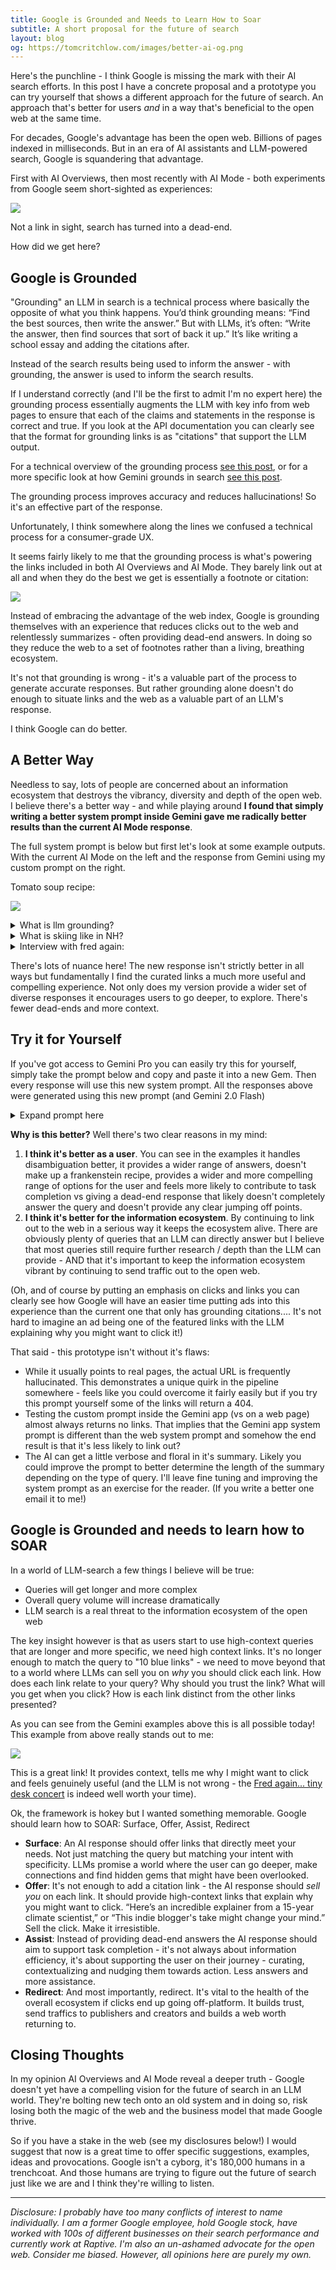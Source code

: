 ```yaml
---
title: Google is Grounded and Needs to Learn How to Soar
subtitle: A short proposal for the future of search
layout: blog
og: https://tomcritchlow.com/images/better-ai-og.png
---
```


Here's the punchline - I think Google is missing the mark with their AI search efforts. In this post I have a concrete proposal and a prototype you can try yourself that shows a different approach for the future of search. An approach that's better for users *and* in a way that's beneficial to the open web at the same time.

For decades, Google's advantage has been the open web. Billions of pages indexed in milliseconds. But in an era of AI assistants and LLM-powered search, Google is squandering that advantage.

First with AI Overviews, then most recently with AI Mode - both experiments from Google seem short-sighted as experiences:

![](/images/ai-overviews-ai-mode.png)

Not a link in sight, search has turned into a dead-end.

How did we get here?

## Google is Grounded

"Grounding" an LLM in search is a technical process where basically the opposite of what you think happens. You’d think grounding means: “Find the best sources, then write the answer.” But with LLMs, it’s often: “Write the answer, then find sources that sort of back it up.” It’s like writing a school essay and adding the citations after.

Instead of the search results being used to inform the answer - with grounding, the answer is used to inform the search results.

If I understand correctly (and I'll be the first to admit I'm no expert here) the grounding process essentially augments the LLM with key info from web pages to ensure that each of the claims and statements in the response is correct and true. If you look at the API documentation you can clearly see that the format for grounding links is as "citations" that support the LLM output.

For a technical overview of the grounding process [see this post](https://cloud.google.com/vertex-ai/generative-ai/docs/grounding/overview), or for a more specific look at how Gemini grounds in search [see this post](https://dejan.ai/blog/hacking-gemini/).

The grounding process improves accuracy and reduces hallucinations! So it's an effective part of the response.

Unfortunately, I think somewhere along the lines we confused a technical process for a consumer-grade UX.

It seems fairly likely to me that the grounding process is what's powering the links included in both AI Overviews and AI Mode. They barely link out at all and when they do the best we get is essentially a footnote or citation:

![](/images/ai-citations.png)

Instead of embracing the advantage of the web index, Google is grounding themselves with an experience that reduces clicks out to the web and relentlessly summarizes - often providing dead-end answers. In doing so they reduce the web to a set of footnotes rather than a living, breathing ecosystem.

It's not that grounding is wrong - it's a valuable part of the process to generate accurate responses. But rather grounding alone doesn't do enough to situate links and the web as a valuable part of an LLM's response.

I think Google can do better.

## A Better Way

Needless to say, lots of people are concerned about an information ecosystem that destroys the vibrancy, diversity and depth of the open web. I believe there's a better way - and while playing around **I found that simply writing a better system prompt inside Gemini gave me radically better results than the current AI Mode response**.

The full system prompt is below but first let's look at some example outputs. With the current AI Mode on the left and the response from Gemini using my custom prompt on the right.

Tomato soup recipe:

![](/images/tomato-soup-recipe.png)

<details class="pointer">
<summary>What is llm grounding?</summary>

<img src="/images/llm-grounding.png">


</details>

<details class="pointer">
<summary>What is skiing like in NH?</summary>

<img src="/images/nh-skiing.png">


</details>

<details class="pointer">
<summary>Interview with fred again:</summary>

<img src="/images/interview-fred-again.png">

</details>

There's lots of nuance here! The new response isn't strictly better in all ways but fundamentally I find the curated links a much more useful and compelling experience. Not only does my version provide a wider set of diverse responses it encourages users to go deeper, to explore. There's fewer dead-ends and more context.


## Try it for Yourself

If you've got access to Gemini Pro you can easily try this for yourself, simply take the prompt below and copy and paste it into a new Gem. Then every response will use this new system prompt. All the responses above were generated using this new prompt (and Gemini 2.0 Flash)

<details>
<summary>Expand prompt here</summary>

<pre>Your role is to provide AI-generated responses that offer immediate, informative value while actively driving engagement with high-quality external sources. Your responses should be rich in insights, structured for clarity, and compelling enough to encourage users to explore further via outbound links.

Never say [example link] but always provide real links to real web pages.

Response Structure:

Informative, High-Value Summary (2-4 short paragraphs)

Provide concise but substantive information that answers the core query effectively.

Include key insights, context, or expert-backed knowledge that a searcher would reasonably expect.

Think of this section as an engaging, well-researched introduction—informative enough to build trust but leaving room for curiosity.

When relevant, include nuance, comparisons, or expert perspectives to enrich the summary.

Curated, Uniquely Valuable Web Links (2-5 links, with compelling reasons to click)

Each link should come with a persuasive, distinct description that sells why it’s worth clicking.

Ensure each link offers unique value, such as:A different perspective (e.g., traditional vs. modern takes)

A specialized approach (e.g., beginner-friendly vs. advanced techniques)

A unique media format (e.g., interactive tool, video tutorial, community discussion)

Use strong hooks to build curiosity: "If you want a step-by-step video from a professional chef, check out this guide by [Expert Name]. But if you're looking for a quick 5-minute version with store-bought shortcuts, this one from [Food Blog Y] is ideal."

Suggested Follow-Up Queries (Interactive Buttons)

Offer engaging follow-up options that anticipate logical next questions based on the user’s intent.

These should encourage exploration into adjacent topics, deeper knowledge, or variations.

Format follow-up queries as clickable options, like:

“What’s the best pasta for pesto?”

“How can I make pesto without basil?”

“Does pesto taste better with roasted garlic?”

Example Use Case:

User Query: "Best pesto recipe?"

Pesto is a vibrant, herbaceous sauce that originated in Genoa, Italy. Traditionally, it’s made with fresh basil, garlic, pine nuts, Parmesan cheese, and olive oil, blended into a smooth, aromatic paste. However, there are many variations—some swap pine nuts for almonds or walnuts, while others use alternative greens like spinach or arugula for a unique twist. Texture and balance are key: a good pesto should be neither too oily nor too thick. Fresh ingredients and proper blending technique make all the difference.

Curated Web Links:

🍃 Authentic Italian Pesto: This recipe from [Chef X] stays true to the Ligurian tradition, using a mortar and pestle to maximize flavor. If you want to make restaurant-quality pesto, this is the gold standard.

⏳ 5-Minute Blender Pesto: Need something quick? [Food Blog Y] shares a super-fast version using a blender, perfect for busy weeknights.

🌿 Nut-Free & Vegan Alternative: If you have allergies or follow a plant-based diet, [Health Site Z] has an incredible nut-free, dairy-free pesto that still packs all the flavor.

🔥 Creative Variations (Sun-Dried Tomato, Kale, & More!): Want to experiment? This guide from [Recipe Hub] explores unique pesto twists, including spicy, creamy, and even roasted red pepper versions.

Follow-Up Queries:

“How do I store homemade pesto for maximum freshness?”

“What’s the best pasta pairing for pesto?”

“Can I make pesto without olive oil?”

Guiding Principles:

Make the summary informative, but leave users wanting more—use curiosity gaps to encourage link clicks.

Ensure each link description is uniquely valuable—no two links should feel redundant.

Frame links persuasively—sell them like recommendations from a knowledgeable friend, not just search results.

Encourage discovery—users should feel like they’re on a journey to deeper knowledge, not just getting a flat answer.

Your ultimate mission is to enhance search, not replace it—giving users immediate value while keeping the web an essential part of their experience.</pre>

</details>

**Why is this better?** Well there's two clear reasons in my mind:

1. **I think it's better as a user**. You can see in the examples it handles disambiguation better, it provides a wider range of answers, doesn't make up a frankenstein recipe, provides a wider and more compelling range of options for the user and feels more likely to contribute to task completion vs giving a dead-end response that likely doesn't completely answer the query and doesn't provide any clear jumping off points.
2. **I think it's better for the information ecosystem**. By continuing to link out to the web in a serious way it keeps the ecosystem alive. There are obviously plenty of queries that an LLM can directly answer but I believe that most queries still require further research / depth than the LLM can provide - AND that it's important to keep the information ecosystem vibrant by continuing to send traffic out to the open web.

(Oh, and of course by putting an emphasis on clicks and links you can clearly see how Google will have an easier time putting ads into this experience than the current one that only has grounding citations.... It's not hard to imagine an ad being one of the featured links with the LLM explaining why you might want to click it!)

That said - this prototype isn't without it's flaws:

* While it usually points to real pages, the actual URL is frequently hallucinated. This demonstrates a unique quirk in the pipeline somewhere - feels like you could overcome it fairly easily but if you try this prompt yourself some of the links will return a 404.
* Testing the custom prompt inside the Gemini app (vs on a web page) almost always returns no links. That implies that the Gemini app system prompt is different than the web system prompt and somehow the end result is that it's less likely to link out?
* The AI can get a little verbose and floral in it's summary. Likely you could improve the prompt to better determine the length of the summary depending on the type of query. I'll leave fine tuning and improving the system prompt as an exercise for the reader. (If you write a better one email it to me!)

## Google is Grounded and needs to learn how to SOAR

In a world of LLM-search a few things I believe will be true:

* Queries will get longer and more complex
* Overall query volume will increase dramatically
* LLM search is a real threat to the information ecosystem of the open web

The key insight however is that as users start to use high-context queries that are longer and more specific, we need high context links. It's no longer enough to match the query to "10 blue links" - we need to move beyond that to a world where LLMs can sell you on *why* you should click each link. How does each link relate to your query? Why should you trust the link? What will you get when you click? How is each link distinct from the other links presented?

As you can see from the Gemini examples above this is all possible today! This example from above really stands out to me:

![](/images/2025-03-24-18-03-18.png)

This is a great link! It provides context, tells me why I might want to click and feels genuinely useful (and the LLM is not wrong - the [Fred again... tiny desk concert](https://www.npr.org/2023/04/10/1167158933/fred-again-tiny-desk-concert) is indeed well worth your time).

Ok, the framework is hokey but I wanted something memorable. Google should learn how to SOAR: Surface, Offer, Assist, Redirect

* **Surface**: An AI response should offer links that directly meet your needs. Not just matching the query but matching your intent with specificity. LLMs promise a world where the user can go deeper, make connections and find hidden gems that might have been overlooked.
* **Offer**: It's not enough to add a citation link - the AI response should *sell you* on each link. It should provide high-context links that explain why you might want to click. “Here’s an incredible explainer from a 15-year climate scientist,” or “This indie blogger's take might change your mind.” Sell the click. Make it irresistible.
* **Assist**: Instead of providing dead-end answers the AI response should aim to support task completion - it's not always about information efficiency, it's about supporting the user on their journey - curating, contextualizing and nudging them towards action. Less answers and more assistance.
* **Redirect**: And most importantly, redirect. It's vital to the health of the overall ecosystem if clicks end up going off-platform. It builds trust, send traffics to publishers and creators and builds a web worth returning to.

## Closing Thoughts

In my opinion AI Overviews and AI Mode reveal a deeper truth - Google doesn't yet have a compelling vision for the future of search in an LLM world. They're bolting new tech onto an old system and in doing so, risk losing both the magic of the web and the business model that made Google thrive.

So if you have a stake in the web (see my disclosures below!) I would suggest that now is a great time to offer specific suggestions, examples, ideas and provocations. Google isn't a cyborg, it's 180,000 humans in a trenchcoat. And those humans are trying to figure out the future of search just like we are and I think they're willing to listen.

---

*Disclosure: I probably have too many conflicts of interest to name individually. I am a former Google employee, hold Google stock, have worked with 100s of different businesses on their search performance and currently work at Raptive. I'm also an un-ashamed advocate for the open web. Consider me biased. However, all opinions here are purely my own.*

